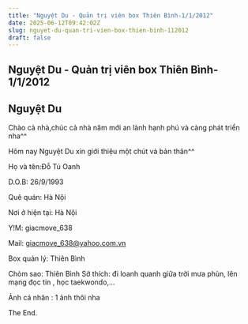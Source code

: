 ```yaml
---
title: "Nguyệt Du - Quản trị viên box Thiên Bình-1/1/2012"
date: 2025-06-12T09:42:02Z
slug: nguyet-du-quan-tri-vien-box-thien-binh-112012
draft: false
---
```


## Nguyệt Du - Quản trị viên box Thiên Bình-1/1/2012

## Nguyệt Du

Chào cả nhà,chúc cả nhà năm mới an lành hạnh phú và càng phát triển nha^^

Hôm nay Nguyệt Du xin giới thiệu một chút và bản thân^^



 Họ và tên:Đỗ Tú Oanh
 
D.O.B: 26/9/1993

Quê quán: Hà Nội

 Nơi ở hiện tại: Hà Nội


 Y!M: giacmove_638

Mail: giacmove_638@yahoo.com.vn


Box quản lý: Thiên Bình


Chòm sao: Thiên Bình
Sở thích: đi loanh quanh giữa trời mưa phùn, lên mạng đọc tin , học taekwondo,...


Ảnh cá nhân : 1 ảnh thôi nha




The End.